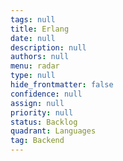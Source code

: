 ```yaml
---
tags: null
title: Erlang
date: null
description: null
authors: null
menu: radar
type: null
hide_frontmatter: false
confidence: null
assign: null
priority: null
status: Backlog
quadrant: Languages
tag: Backend
---
```


